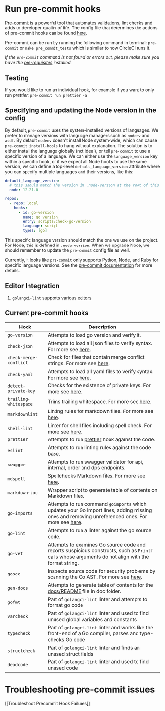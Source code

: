 # Run pre-commit hooks

[Pre-commit](https://pre-commit.com/) is a powerful tool that automates validations, lint checks and adds to developer quality of life. The config file that determines the actions of pre-commit hooks can be found [here](https://github.com/transcom/mymove/blob/master/.pre-commit-config.yaml).

Pre-commit can be run by running the following command in terminal:
`pre-commit` or `make pre_commit_tests` which is similar to how CircleCI runs it.

*If the `pre-commit` command is not found or errors out, please make sure you have the [pre-requisites](https://github.com/transcom/mymove/blob/master/README.md#setup-prerequisites) installed.*

## Testing

If you would like to run an individual hook, for example if you want to only run *prettier*: `pre-commit run prettier -a`

## Specifying and updating the Node version in the config

By default, `pre-commit` uses the system-installed versions of languages. We prefer to manage versions with language managers such as `nodenv` and `asdf`. By default `nodenv` doesn't install Node system-wide, which can cause `pre-commit install-hooks` to hang without explanation. The solution is to either install the language globally (not ideal), or tell `pre-commit` to use a specific version of a language. We can either use the `language_version` key within a specific hook, or if we expect all Node hooks to use the same version, we can define a top-level `default_language_version` attribute where you can specify multiple languages and their versions, like this:
```yaml
default_language_version:
  # this should match the version in .node-version at the root of this project
  node: 12.21.0

repos:
  - repo: local
    hooks:
      - id: go-version
        name: go version
        entry: scripts/check-go-version
        language: script
        types: [go]
```

This specific language version should match the one we use on the project. For Node, this is defined in `.node-version`. When we upgrade Node, we should remember to update the `pre-commit` config file as well.

Currently, it looks like `pre-commit` only supports Python, Node, and Ruby for specific language versions. See the [pre-commit documentation](https://pre-commit.com/#overriding-language-version) for more details.

## Editor Integration

1. `golangci-lint` supports various [editors](https://github.com/golangci/golangci-lint/#editor-integration)

## Current pre-commit hooks

| Hook  | Description |
| ------------- | ------------- |
| `go-version`  | Attempts to load go version and verify it.
| `check-json`  | Attempts to load all json files to verify syntax. For more see [here](http://github.com/pre-commit/pre-commit-hooks).
| `check-merge-conflict`  | Check for files that contain merge conflict strings. For more see [here](http://github.com/pre-commit/pre-commit-hooks).
| `check-yaml`  | Attempts to load all yaml files to verify syntax. For more see [here](http://github.com/pre-commit/pre-commit-hooks).
| `detect-private-key`  | Checks for the existence of private keys. For more see [here](http://github.com/pre-commit/pre-commit-hooks).
| `trailing-whitespace` | Trims trailing whitespace. For more see [here](http://github.com/pre-commit/pre-commit-hooks).
| `markdownlint`  | Linting rules for markdown files. For more see [here](http://github.com/igorshubovych/markdownlint-cli).
| `shell-lint`  | Linter for shell files including spell check. For more see [here](http://github.com/detailyang/pre-commit-shell).
| `prettier` | Attempts to run [prettier](https://prettier.io/) hook against the code.
| `eslint`  | Attempts to run linting rules against the code base.
| `swagger` | Attempts to run swagger validator for api, internal, order and dps endpoints.
| `mdspell` | Spellchecks Markdown files. For more see [here](https://github.com/lukeapage/node-markdown-spellcheck).
| `markdown-toc`  | Wrapper script to generate table of contents on Markdown files.
| `go-imports`  | Attempts to run command `goimports` which updates your Go import lines, adding missing ones and removing unreferenced ones. For more see [here](https://godoc.org/golang.org/x/tools/cmd/goimports).
| `go-lint` | Attempts to run a linter against the go source code.
| `go-vet` | Attempts to examines Go source code and reports suspicious constructs, such as `Printf` calls whose arguments do not align with the format string.
| `gosec` | Inspects source code for security problems by scanning the Go AST. For more see [here](https://github.com/securego/gosec).
| `gen-docs` |Attempts to generate table of contents for the [docs/README](docs/README.md) file in doc folder.
| `gofmt` | Part of `golangci-lint` linter and attempts to format go code
| `varcheck` | Part of `golangci-lint` linter and used to find unused global variables and constants
| `typecheck` | Part of `golangci-lint` linter and works like the front-end of a Go compiler, parses and type-checks Go code
| `structcheck` | Part of `golangci-lint` linter and finds an unused struct fields
| `deadcode` | Part of `golangci-lint` linter and used to find unused code

# Troubleshooting pre-commit issues

[[Troubleshoot Precommit Hook Failures]]

